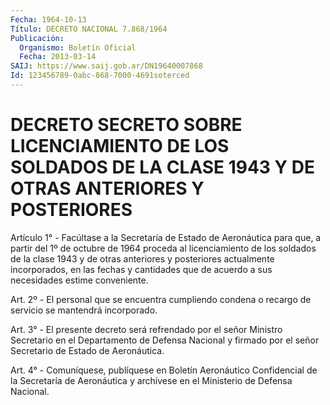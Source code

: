 ```yaml
---
Fecha: 1964-10-13
Título: DECRETO NACIONAL 7.868/1964
Publicación:
  Organismo: Boletín Oficial
  Fecha: 2013-03-14
SAIJ: https://www.saij.gob.ar/DN19640007868
Id: 123456789-0abc-868-7000-4691soterced
---
```

# DECRETO SECRETO SOBRE LICENCIAMIENTO DE LOS SOLDADOS DE LA CLASE 1943 Y DE OTRAS ANTERIORES Y POSTERIORES

<a id="1"></a>
Artículo 1° - Facúltase a la Secretaría de Estado de Aeronáutica para que, a partir del 1º de octubre de 1964 proceda al licenciamiento de los soldados de la clase 1943 y de otras anteriores y posteriores actualmente incorporados, en las fechas y cantidades que de acuerdo a sus necesidades estime conveniente.

<a id="2"></a>
Art. 2º - El personal que se encuentra cumpliendo condena o recargo de servicio se mantendrá incorporado.

<a id="3"></a>
Art. 3° - El presente decreto será refrendado por el señor Ministro Secretario en el Departamento de Defensa Nacional y firmado por el señor Secretario de Estado de Aeronáutica.

<a id="4"></a>
Art. 4° - Comuníquese, publíquese en Boletín Aeronáutico Confidencial de la Secretaría de Aeronáutica y archívese en el Ministerio de Defensa Nacional.